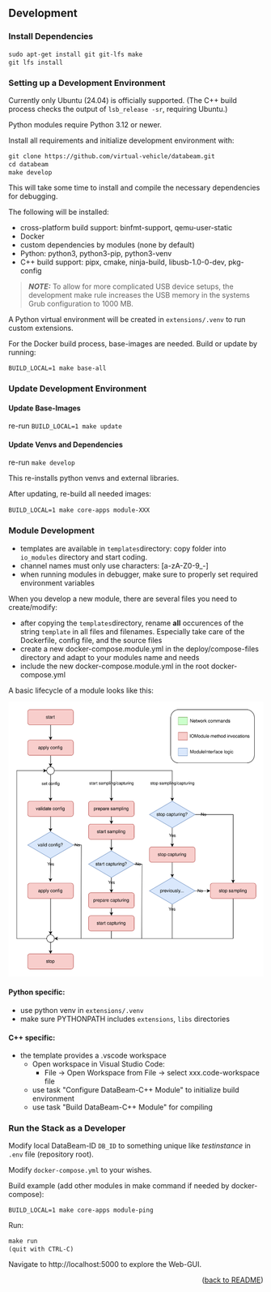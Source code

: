 ## Development

### Install Dependencies
```
sudo apt-get install git git-lfs make
git lfs install
```


### Setting up a Development Environment
Currently only Ubuntu (24.04) is officially supported. (The C++ build process checks the output of `lsb_release -sr`, requiring Ubuntu.)

Python modules require Python 3.12 or newer.

Install all requirements and initialize development environment with:
```
git clone https://github.com/virtual-vehicle/databeam.git
cd databeam
make develop
```
This will take some time to install and compile the necessary dependencies for debugging.

The following will be installed:
* cross-platform build support: binfmt-support, qemu-user-static
* Docker
* custom dependencies by modules (none by default)
* Python: python3, python3-pip, python3-venv
* C++ build support: pipx, cmake, ninja-build, libusb-1.0-0-dev, pkg-config

> **_NOTE:_** To allow for more complicated USB device setups, the development make rule increases the USB memory in the systems Grub configuration to 1000 MB.

A Python virtual environment will be created in `extensions/.venv` to run custom extensions.

For the Docker build process, base-images are needed. Build or update by running:
```
BUILD_LOCAL=1 make base-all
```

### Update Development Environment
#### Update Base-Images
re-run `BUILD_LOCAL=1 make update`

#### Update Venvs and Dependencies
re-run `make develop`

This re-installs python venvs and external libraries.

After updating, re-build all needed images:

`BUILD_LOCAL=1 make core-apps module-XXX`


### Module Development
* templates are available in `templates`directory: copy folder into `io_modules` directory and start coding.
* channel names must only use characters: [a-zA-Z0-9_-]
* when running modules in debugger, make sure to properly set required environment variables

When you develop a new module, there are several files you need to create/modify:

* after copying the `templates`directory, rename **all** occurences of the string `template` in all files and filenames. Especially take care of the Dockerfile, config file, and the source files
* create a new docker-compose.module.yml in the deploy/compose-files directory and adapt to your modules name and needs
* include the new docker-compose.module.yml in the root docker-compose.yml

A basic lifecycle of a module looks like this:
<div align="center">
  <img alt="IO-Module lifecycle" src="io_module_lifecycle.svg">
</div>

#### Python specific:
* use python venv in `extensions/.venv`
* make sure PYTHONPATH includes `extensions`, `libs` directories

#### C++ specific:
* the template provides a .vscode workspace
  - Open workspace in Visual Studio Code:
    - File -> Open Workspace from File -> select xxx.code-workspace file
  - use task "Configure DataBeam-C++ Module" to initialize build environment
  - use task "Build DataBeam-C++ Module" for compiling

### Run the Stack as a Developer
Modify local DataBeam-ID `DB_ID` to something unique like *testinstance* in `.env` file (repository root).

Modify `docker-compose.yml` to your wishes.

Build example (add other modules in make command if needed by docker-compose):
```
BUILD_LOCAL=1 make core-apps module-ping
```

Run:
```
make run
(quit with CTRL-C)
```
Navigate to http://localhost:5000 to explore the Web-GUI.

<div align="right">(<a href="README.md">back to README</a>)</div>
